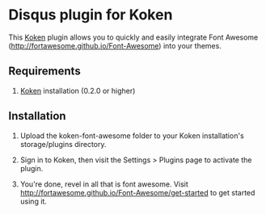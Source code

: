 Disqus plugin for Koken
=================================

This [Koken](http://koken.me) plugin allows you to quickly and easily integrate Font Awesome (http://fortawesome.github.io/Font-Awesome) into your themes.

Requirements
------------

1. [Koken](http://koken.me) installation (0.2.0 or higher)

Installation
------------

1. Upload the koken-font-awesome folder to your Koken installation's storage/plugins directory.

2. Sign in to Koken, then visit the Settings > Plugins page to activate the plugin.

3. You're done, revel in all that is font awesome. Visit http://fortawesome.github.io/Font-Awesome/get-started to get started using it.
